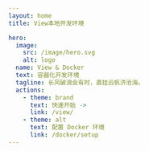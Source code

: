```yaml
---
layout: home
title: View本地开发环境

hero:
  image:
    src: /image/hero.svg
    alt: logo
  name: View & Docker
  text: 容器化开发环境
  tagline: 长风破浪会有时，直挂云帆济沧海。
  actions:
    - theme: brand
      text: 快速开始 ->
      link: /view/
    - theme: alt
      text: 配置 Docker 环境
      link: /docker/setup
---
```


<Brand text="TKE MOVE BEYOND"></Brand>

<script setup>
import Brand from './components/brand.vue';
</script>